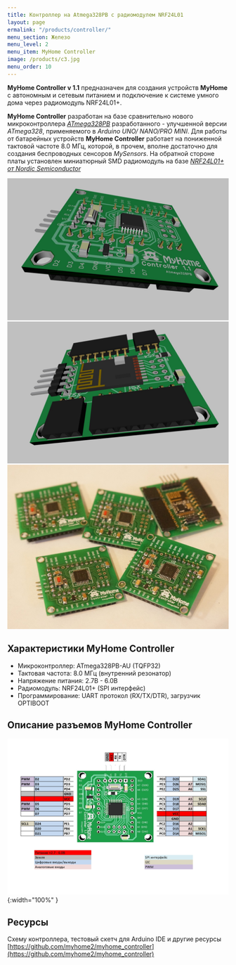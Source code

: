 ```yaml
---
title: Контроллер на Atmega328PB с радиомодулем NRF24L01
layout: page
ermalink: "/products/controller/"
menu_section: Железо
menu_level: 2
menu_item: MyHome Controller
image: /products/c3.jpg
menu_order: 10
---
```


**MyHome Controller v 1.1** предназначен для создания устройств **MyHome** с автономным и 
сетевым питанием и подключение к системе умного дома через радиомодуль NRF24L01+.

**MyHome Controller** разработан на базе сравнительно нового микроконтроллера
*[ATmega328PB](http://ww1.microchip.com/downloads/en/DeviceDoc/40001906A.pdf)*
разработанного - улучшенной версии *ATmega328*, применяемого в *Arduino UNO/ NANO/PRO MINI*.
Для работы от батарейных устройств **MyHome Controller** работает на пониженной тактовой частоте 
8.0 МГц, которой, в прочем, вполне достаточно для создания беспроводных сенсоров *MySensors*.
На обратной стороне платы установлен миниатюрный SMD радиомодуль на базе
*[NRF24L01+ от Nordic Semiconductor](https://www.nordicsemi.com/-/media/DocLib/Other/Product_Spec/nRF24L01PPSv10.pdf)*

![](/products/c3.jpg)
![](/products/c4.jpg)
![](/products/101.jpg)

## Характеристики MyHome Controller
- Микроконтроллер: ATmega328PB-AU (TQFP32)
- Тактовая частота: 8.0 МГц (внутренний резонатор)
- Напряжение питания: 2.7В - 6.0В
- Радиомодуль: NRF24L01+ (SPI интерфейс)
- Программирование: UART протокол (RX/TX/DTR), загрузчик OPTIBOOT

## Описание разъемов MyHome Controller
![](/products/pinout.jpg){:width="100%" }

## Ресурсы
Схему контроллера, тестовый скетч для Arduino IDE и другие ресурсы
[https://github.com/myhome2/myhome_controller](https://github.com/myhome2/myhome_controller)